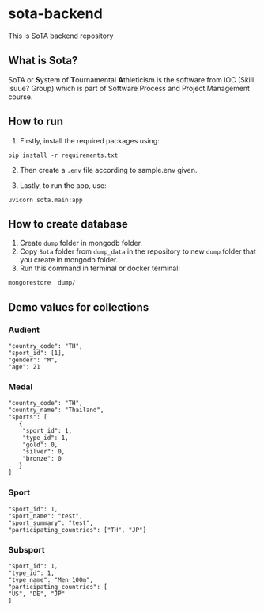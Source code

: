 # sota-backend
This is SoTA backend repository

## What is Sota?
SoTA or **S**ystem of **T**ournamental **A**thleticism is the software from IOC (Skill isuue? Group) which is part of Software Process and Project Management course.

## How to run
1. Firstly, install the required packages using:
```
pip install -r requirements.txt
```
2. Then create a ```.env``` file according to sample.env given.

3. Lastly, to run the app, use:
```
uvicorn sota.main:app
```

## How to create database
1. Create ```dump``` folder in mongodb folder.
2. Copy ```Sota``` folder from ```dump_data``` in the repository to new ```dump``` folder that you create in mongodb folder.
3. Run this command in terminal or docker terminal:
```
mongorestore  dump/
```


## Demo values for collections
### Audient
```
"country_code": "TH",
"sport_id": [1],
"gender": "M",
"age": 21
```
### Medal
```
"country_code": "TH",
"country_name": "Thailand",
"sports": [
   {
    "sport_id": 1,
    "type_id": 1,
    "gold": 0,
    "silver": 0,
    "bronze": 0
   }
]
```
### Sport
```
"sport_id": 1,
"sport_name": "test",
"sport_summary": "test",
"participating_countries": ["TH", "JP"]
```
### Subsport
```
"sport_id": 1,
"type_id": 1,
"type_name": "Men 100m",
"participating_countries": [
"US", "DE", "JP"
]
```